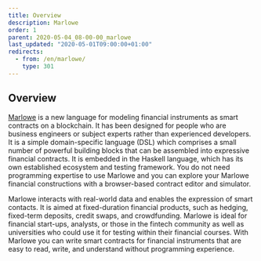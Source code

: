 ```yaml
---
title: Overview
description: Marlowe
order: 1
parent: 2020-05-04_08-00-00_marlowe
last_updated: "2020-05-01T09:00:00+01:00"
redirects:
  - from: /en/marlowe/
    type: 301
---
```

## Overview

[Marlowe](https://iohk.io/research/papers/#2WHKDRA8) is a new language for modeling financial instruments as smart contracts on a blockchain. It has been designed for people who are business engineers or subject experts rather than experienced developers. It is a simple domain-specific language (DSL) which comprises a small number of powerful building blocks that can be assembled into expressive financial contracts. It is embedded in the Haskell language, which has its own established ecosystem and testing framework. You do not need programming expertise to use Marlowe and you can explore your Marlowe financial constructions with a browser-based contract editor and simulator. 

Marlowe interacts with real-world data and enables the expression of smart contacts. It is aimed at fixed-duration financial products, such as hedging, fixed-term deposits, credit swaps, and crowdfunding. Marlowe is ideal for financial start-ups, analysts, or those in the fintech community as well as universities who could use it for testing within their financial courses. With Marlowe you can write smart contracts for financial instruments that are easy to read, write, and understand without programming experience.
